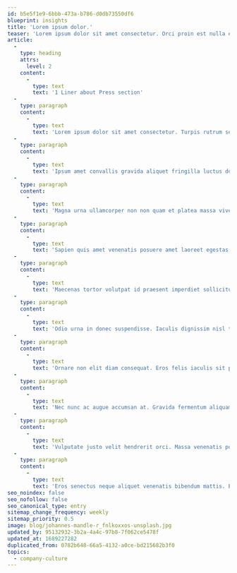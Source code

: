 ```yaml
---
id: b5e5f1e9-6bbb-473a-b786-d0db73550df6
blueprint: insights
title: 'Lorem ipsum dolor.'
teaser: 'Lorem ipsum dolor sit amet consectetur. Orci proin est nulla eget libero adipiscing. Sed sed elit in vitae vivamus neque. Pellentesque quis felis est nisl consequat elementum. Pulvinar sit a nunc in tristique phasellus nisl metus nullam. Mauris faucibus at mi ipsum gravida orci cras.'
article:
  -
    type: heading
    attrs:
      level: 2
    content:
      -
        type: text
        text: '1 Liner about Press section'
  -
    type: paragraph
    content:
      -
        type: text
        text: 'Lorem ipsum dolor sit amet consectetur. Turpis rutrum sed mauris metus ut eget. Et lacus egestas id pulvinar massa praesent duis. Turpis iaculis in tempus vulputate quis nullam. Consectetur tortor tristique scelerisque eu. At scelerisque dignissim ut nunc. Commodo donec molestie amet purus. Arcu massa lectus placerat mauris sagittis ut placerat. Imperdiet nec elit hendrerit consequat et vulputate diam enim. Eu sit odio id suspendisse. Venenatis quam habitasse pellentesque duis bibendum habitant pulvinar. Morbi etiam augue nec orci nisl turpis mauris sem. Leo ultricies vel facilisi suscipit at eget potenti eget. Maecenas in sem libero elementum vel luctus.'
  -
    type: paragraph
    content:
      -
        type: text
        text: 'Ipsum amet convallis gravida aliquet fringilla luctus dolor egestas est. Amet sit risus eu sagittis. Sed tellus tellus tincidunt amet posuere ut et. Ultrices ac ac est varius phasellus arcu cras. Porta feugiat augue ullamcorper nibh gravida ipsum. Tincidunt lacus mattis malesuada enim ipsum urna ullamcorper ultricies.'
  -
    type: paragraph
    content:
      -
        type: text
        text: 'Magna urna ullamcorper non non quam et platea massa viverra. Arcu facilisis eu eget sit magna orci suscipit. Nisi et tortor id leo ipsum. Ac cursus sed nisl proin amet maecenas risus. Egestas venenatis rhoncus lorem in eleifend dignissim augue vestibulum. Quis in donec tincidunt enim odio consectetur velit. Nulla pharetra morbi et sociis curabitur mi et. Vitae feugiat gravida pellentesque vulputate libero. Ipsum nibh feugiat morbi ultricies facilisis. In augue id et aenean morbi diam. Nunc faucibus purus duis nibh vitae iaculis ac semper mi. Sem tristique lacinia eget ullamcorper. Venenatis a nunc ut adipiscing euismod volutpat. Orci sollicitudin nisl viverra commodo.'
  -
    type: paragraph
    content:
      -
        type: text
        text: 'Sapien quis amet venenatis posuere amet laoreet egestas tristique. Sit ut lectus nec fermentum at sed tincidunt a sit. Amet eu magna ac nibh dictum. Urna ipsum sollicitudin semper lacus tempor a etiam. Nisi adipiscing facilisi nulla tristique montes orci accumsan ipsum sit. Suspendisse faucibus cursus aenean feugiat fermentum nisl semper facilisi. Vitae donec pulvinar nullam pellentesque facilisi odio molestie. Pharetra tortor arcu tristique pellentesque. Faucibus nunc id a massa iaculis. Cursus risus purus at vitae ultrices adipiscing urna dignissim volutpat. Ullamcorper massa donec at amet non aliquam magna. Vel consequat scelerisque volutpat euismod. Lacus quis eu nec id a. Risus velit orci ullamcorper mauris dignissim cursus phasellus dolor vitae. Nunc velit lectus nisi amet massa.'
  -
    type: paragraph
    content:
      -
        type: text
        text: 'Maecenas tortor volutpat id praesent imperdiet sollicitudin volutpat. Risus in aliquet nunc at bibendum sit justo ac ac. Tortor mauris a odio penatibus ipsum feugiat lectus semper. Neque porttitor tempus tincidunt in ultrices metus. Sollicitudin habitant turpis diam commodo. Urna in urna ipsum non tincidunt mauris est. Vel ut viverra mauris sit congue id. Turpis enim pellentesque nisi aliquet turpis. Diam tristique viverra tempus turpis posuere diam lacus integer vitae. Ullamcorper massa mi placerat quam purus odio viverra turpis sed. Justo quisque euismod proin vivamus id magna iaculis. Viverra pulvinar eros in vestibulum amet. Consectetur id id vulputate mollis venenatis sapien nunc. Aliquam eu non vitae porttitor in nulla facilisis eros.'
  -
    type: paragraph
    content:
      -
        type: text
        text: 'Odio urna in donec suspendisse. Iaculis dignissim nisl tincidunt vulputate sodales nisi facilisi nibh ut. Ridiculus lectus aliquet gravida auctor in ligula ipsum maecenas. Magna sem iaculis fusce aenean praesent. Sed laoreet neque molestie vel morbi orci mauris magna. At malesuada lorem est nunc cursus aliquet. Ultricies enim lectus consequat mauris faucibus vulputate sed vel imperdiet. Nullam justo est integer morbi. Ut sodales sit porttitor egestas felis viverra. Phasellus aliquam scelerisque viverra a risus quis.'
  -
    type: paragraph
    content:
      -
        type: text
        text: 'Ornare non elit diam consequat. Eros felis iaculis sit pellentesque. Et massa semper ut tristique. Mauris porttitor risus varius sed iaculis. Nisi ultricies dictum ultricies sollicitudin facilisi. Molestie venenatis nibh nisi sed sociis enim habitasse id aliquam.'
  -
    type: paragraph
    content:
      -
        type: text
        text: 'Nec nunc ac augue accumsan at. Gravida fermentum aliquam augue id malesuada. Vulputate convallis sociis adipiscing malesuada lobortis enim. Lacus aliquam ut sit habitant id venenatis et. Nec sed volutpat quam elementum et aenean mattis. Nisl adipiscing tellus elementum volutpat sit non elit facilisi. Id accumsan vivamus pellentesque faucibus mollis ut.'
  -
    type: paragraph
    content:
      -
        type: text
        text: 'Vulputate justo velit hendrerit orci. Massa venenatis posuere sed sit in ut in. Laoreet aliquam sem mauris convallis eget ullamcorper metus. Sagittis sed interdum sem feugiat convallis massa consequat erat tristique. Sit amet scelerisque nisl scelerisque senectus. Convallis commodo elit et sit lacinia. Mollis quis sapien senectus tincidunt. Sit convallis ac euismod sem porta mauris. Mollis cursus blandit vitae nulla. Urna sociis eleifend ut in lectus. Mauris proin adipiscing fermentum aenean lacus amet. In tempor egestas aenean malesuada massa magna adipiscing.'
  -
    type: paragraph
    content:
      -
        type: text
        text: 'Eros senectus neque aliquet venenatis bibendum mattis. Eu enim rutrum urna ut. Consequat gravida fringilla libero vel metus sit. Ultrices mattis viverra sed orci laoreet egestas consequat. Ornare arcu scelerisque fusce adipiscing ridiculus. Id vulputate senectus consectetur purus. Quis natoque adipiscing neque vivamus dis eget. Nunc ut leo ultrices vulputate suspendisse viverra consectetur diam. Integer sed magna nunc aliquam sed senectus condimentum facilisi. Tellus eget amet arcu pellentesque sagittis. Eu arcu blandit leo aenean pharetra odio tellus et sed.'
seo_noindex: false
seo_nofollow: false
seo_canonical_type: entry
sitemap_change_frequency: weekly
sitemap_priority: 0.5
image: blog/johannes-mandle-r_fnlkoxxos-unsplash.jpg
updated_by: 95132932-3b2a-4a4c-97b8-7f062ce5478f
updated_at: 1689227282
duplicated_from: 0782b648-66a5-4132-a0ce-bd215682b3f0
topics:
  - company-culture
---
```

